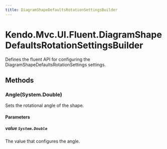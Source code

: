 ```yaml
---
title: DiagramShapeDefaultsRotationSettingsBuilder
---
```


# Kendo.Mvc.UI.Fluent.DiagramShapeDefaultsRotationSettingsBuilder
Defines the fluent API for configuring the DiagramShapeDefaultsRotationSettings settings.




## Methods


### Angle(System.Double)
Sets the rotational angle of the shape.


#### Parameters

##### value `System.Double`
The value that configures the angle.






